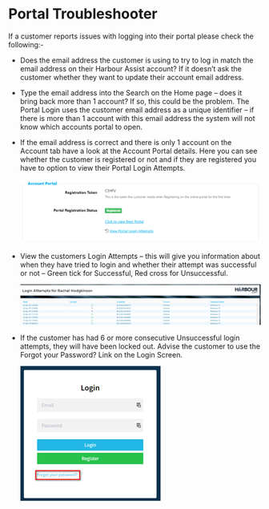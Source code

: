 # Portal Troubleshooter

If a customer reports issues with logging into their portal please check the following:-

- Does the email address the customer is using to try to log in match the email address on their Harbour Assist account? If it doesn’t ask the customer whether they want to update their account email address.

- Type the email address into the Search on the Home page – does it bring back more than 1 account? If so, this could be the problem. The Portal Login uses the customer email address as a unique identifier – if there is more than 1 account with this email address the system will not know which accounts portal to open.

- If the email address is correct and there is only 1 account on the Account tab have a look at the Account Portal details. Here you can see whether the customer is registered or not and if they are registered you have to option to view their Portal Login Attempts.

  ![image-20200519122417606](image-20200519122417606.png)

- View the customers Login Attempts – this will give you information about when they have tried to login and whether their attempt was successful or not – Green tick for Successful, Red cross for Unsuccessful.

  ![image-20200519122537612](image-20200519122537612.png)

- If the customer has had 6 or more consecutive Unsuccessful login attempts, they will have been locked out. Advise the customer to use the Forgot your Password? Link on the Login Screen.

  ![image-20200519122608982](image-20200519122608982.png)
